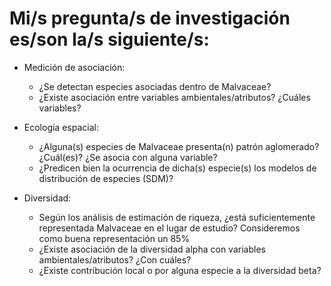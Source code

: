 # Mi/s pregunta/s de investigación es/son la/s siguiente/s:

* Medición de asociación:

    * ¿Se detectan especies asociadas dentro de Malvaceae?
    * ¿Existe asociación entre variables ambientales/atributos? ¿Cuáles variables?
    
* Ecología espacial:

  * ¿Alguna(s) especies de Malvaceae presenta(n) patrón aglomerado? ¿Cuál(es)? ¿Se asocia con alguna variable?
  * ¿Predicen bien la ocurrencia de dicha(s) especie(s) los modelos de distribución de especies (SDM)?
    
* Diversidad:

    * Según los análisis de estimación de riqueza, ¿está suficientemente representada Malvaceae en el lugar de estudio? Consideremos como buena representación un 85%
    * ¿Existe asociación de la diversidad alpha con variables ambientales/atributos? ¿Con cuáles?
    * ¿Existe contribución local o por alguna especie a la diversidad beta?

